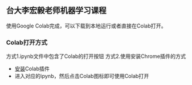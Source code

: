 ## 台大李宏毅老师机器学习课程

使用Google Colab完成，可以下载到本地运行或者直接在Colab打开。

### Colab打开方式
方式1.ipynb文件中包含了Colab的打开按钮
方式2.使用安装Chrome插件的方式
  - [安装](https://chrome.google.com/webstore/detail/open-in-colab/iogfkhleblhcpcekbiedikdehleodpjo?hl=zh-CN)Colab插件
  - 进入对应的ipynb，然后点击Colab图标即可使用Colab打开
